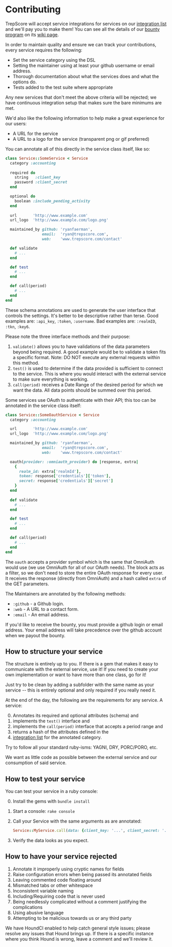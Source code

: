 # Contributing

TrepScore will accept service integrations for services on our [integration list][integration-list] and we'll pay you to make them! You can see all the details of our [bounty program][bounty-program] on its [wiki page][bounty-program].

In order to maintain quality and ensure we can track your contributions, every service requires the following:
  
  - Set the service category using the DSL
  - Setting the maintainer using at least your github username or email address.
  - Thorough documentation about what the services does and what the options do.
  - Tests added to the test suite where appropriate

Any new services that don't meet the above criteria will be rejected; we have continuous integration setup that makes sure the bare minimums are met.

We'd also like the following information to help make a great experience for our users:

 - A URL for the service
 - A URL to a logo for the service (transparent png or gif preferred)

You can annotate all of this directly in the service class itself, like so:

```ruby
class Service::SomeService < Service
  category :accounting
  
  required do
    string   :client_key
    password :client_secret
  end

  optional do
    boolean :include_pending_activity
  end
  
  url       'http://www.example.com'
  url_logo  'http://www.example.com/logo.png'

  maintained_by github: 'ryanfaerman',
                email:  'ryan@trepscore.com',
                web:    'www.trepscore.com/contact'

  def validate
    # ...
  end

  def test
    # ...
  end

  def call(period)
    # ...
  end
end
```

These schema annotations are used to generate the user interface that controls the settings. It's better to be descriptive rather than terse. Good examples are: `:api_key`, `:token`, `:username`. Bad examples are: `:realmID`, `:tkn`, `:key6`.

Please note the three interface methods and their purpose:

1. `validate()` allows you to have validations of the data parameters beyond being required. A good example would be to validate a token fits a specific format. Note: DO NOT execute any external requests within this method.
2. `test()` is used to determine if the data provided is sufficient to connect to the service. This is where you would interact with the external service to make sure everything is working.
3. `call(period)` receives a Date Range of the desired period for which we want the data. All data points should be summed over this period. 

Some services use OAuth to authenticate with their API; this too can be annotated in the service class itself:

```ruby
class Service::SomeOauthService < Service
  category :accounting

  url       'http://www.example.com'
  url_logo  'http://www.example.com/logo.png'

  maintained_by github: 'ryanfaerman',
                email:  'ryan@trepscore.com',
                web:    'www.trepscore.com/contact'

  oauth(provider: :omniauth_provider) do |response, extra|
    {
      realm_id: extra['realmId'],
      token: response['credentials']['token'],
      secret: response['credentials']['secret']
    }
  end
  
  def validate
    # ...
  end

  def test
    # ...
  end

  def call(period)
    # ...
  end
end
```

The `oauth` accepts a provider symbol which is the same that OmniAuth would use (we use OmniAuth for all of our OAuth needs). The block acts as a filter, so we don't need to store the entire OAuth response for every user. It receives the response (directly from OmniAuth) and a hash called `extra` of the GET parameters.

The Maintainers are annotated by the following methods:

 - `:github` - a Github login.
 - `:web` - A URL to a contact form.
 - `:email` - An email address.

If you'd like to receive the bounty, you must provide a github login or email address. Your email address will take precedence over the github account when we payout the bounty.


## How to structure your service

The structure is entirely up to you. If there is a gem that makes it easy to communicate with the external service, use it! If you need to create your own implementation or want to have more than one class, go for it! 

Just try to be clean by adding a subfolder with the same name as your service -- this is entirely optional and only required if you really need it.

At the end of the day, the following are the requirements for any service. A service:

0. Annotates its required and optional attributes (schema) and
1. implements the `test()` interface and
1. implements the `call(period)` interface that accepts a period range and
2. returns a hash of the attributes defined in the
3. [integration list][integration-list] for the annotated category.

Try to follow all your standard ruby-isms: YAGNI, DRY, PORC/PORO, etc.

We want as little code as possible between the external service and our consumption of said service.


## How to test your service

You can test your service in a ruby console:

0. Install the gems with `bundle install`
1. Start a console: `rake console`
2. Call your Service with the same arguments as are annotated:

    ```ruby
    Service::MyService.call(data: {client_key: '...', client_secret: '...'})
    ```
3. Verify the data looks as you expect.

## How to have your service rejected

1. Annotate it improperly using cryptic names for fields
2. Raise configuration errors when being passed its annotated fields
3. Leaving commented code floating around
4. Mismatched tabs or other whitespace
5. Inconsistent variable naming
6. Including/Requiring code that is never used
7. Being needlessly complicated without a comment justifying the complications
8. Using abusive language
9. Attempting to be malicious towards us or any third party

We have HoundCI enabled to help catch general style issues; please resolve any issues that Hound brings up. If there is a specific instance where you think Hound is wrong, leave a comment and we'll review it.


[bounty-program]: https://github.com/25-ventures/trepscore-services/wiki
[integration-list]: https://github.com/25-ventures/trepscore-services/wiki/Integrations
